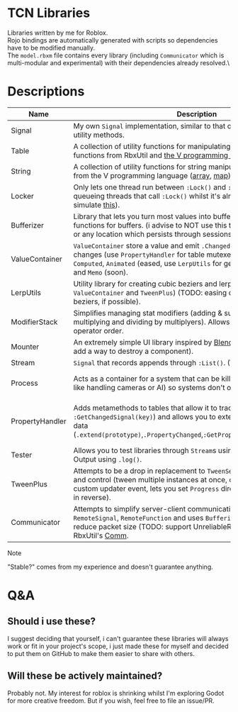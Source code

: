 # TCN Libraries
Libraries written by me for Roblox.\
Rojo bindings are automatically generated with scripts so dependencies have to be modified manually.\
The `model.rbxm` file contains every library (including `Communicator` which is multi-modular and experimental) with their dependencies already resolved.\

# Descriptions
| Name            | Description                                                                                                                                                                                                                                                                             | Stable?                                   |
|-----------------|-----------------------------------------------------------------------------------------------------------------------------------------------------------------------------------------------------------------------------------------------------------------------------------------|-------------------------------------------|
| Signal          | My own `Signal` implementation, similar to that of RbxUtil but with more utility methods.                                                                                                                                                                                               | yes                                       |
| Table           | A collection of utility functions for manipulating tables and arrays (with functions from RbxUtil and [the V programming language](https://modules.vlang.io/#string)).                                                                                                                  | yes                                       |
| String          | A collection of utility functions for string manipulation (with functions from the V programming language ([array](https://modules.vlang.io/#array), [map](https://modules.vlang.io/#map))).                                                                                            | yes                                       |
| Locker          | Only lets one thread run between `:Lock()` and `:Unlock()` calls by queueing threads that call `:Lock()` whilst it's already locked. (attemtps to simulate [this](https://en.wikipedia.org/wiki/Lock_(computer_science))).                                                              | yes                                       |
| Bufferizer      | Library that lets you turn most values into buffers, also includes helper functions for buffers. (i advise to NOT use this to store data in DataStores or any location which persists through sessions).                                                                                | yes                                       |
| ValueContainer  | `ValueContainer` store a value and emit `.Changed` signals when `.Value` changes (use `PropertyHandler` for table mutexes). comes with `Default`, `Computed`, `Animated` (eased, use `LerpUtils` for generating easing functions) and `Memo` (soon).                                    | yes                                       |
| LerpUtils       | Utility library for creating cubic beziers and lerping values (used by `ValueContainer` and `TweenPlus`) (TODO: easing directions for cubic beziers, if possible).                                                                                                                      | yes                                       |
| ModifierStack   | Simplifies managing stat modifiers (adding & subtracting base stats then multiplying and dividing by multiplyers). Allows for custom operators and operator order.                                                                                                                      | yes                                       |
| Mounter         | An extremely simple UI library inspired by [Blend](https://quenty.github.io/NevermoreEngine/api/Blend). (TODO: document and add a way to destroy a component).                                                                                                                          | yes                                       |
| Stream          | `Signal` that records appends through `:List()`. (TODO: add more utility?).                                                                                                                                                                                                             | yes                                       |
| Process         | Acts as a container for a system that can be killed and replaced (for stuff like handling cameras or AI) so systems don't overlap.                                                                                                                                                      | not tested enough                         |
| PropertyHandler | Adds metamethods to tables that allow it to track changes (`.Changed`, `:GetChangedSignal(key)`) and allows you to extend objects with tracked data (`.extend(prototype)`,`.PropertyChanged`,`:GetPropertyChangedSignal(name)`).                                                        | recent changes that may cause instability |
| Tester          | Allows you to test libraries through `Stream`s using `.test()` and through Output using `.log()`.                                                                                                                                                                                       | yes                                       |
| TweenPlus       | Attempts to be a drop in replacement to `TweenService` with more features and control (tween multiple instances at once, custom easing functions, custom updater event, lets you set `Progress` directly, lets you play tweens in reverse).                                             | no                                        |
| Communicator    | Attempts to simplify server-client communication with `RemoteProperty`, `RemoteSignal`, `RemoteFunction` and uses `Bufferizer` under the hood to reduce packet size (TODO: support UnreliableRemoteEvent). Inspired by RbxUtil's [Comm](https://sleitnick.github.io/RbxUtil/api/Comm/). | no                                        |

> [!NOTE]
> "Stable?" comes from my experience and doesn't guarantee anything.

# Q&A
## Should i use these?
I suggest deciding that yourself, i can't guarantee these libraries will always work or fit in your project's scope, i just made these for myself and decided to put them on GitHub to make them easier to share with others.

## Will these be actively maintained?
Probably not. My interest for roblox is shrinking whilst I'm exploring Godot for more creative freedom. But if you wish, feel free to file an issue/PR.